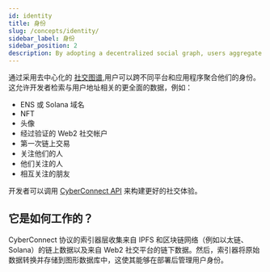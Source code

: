 ```yaml
---
id: identity
title: 身份
slug: /concepts/identity/
sidebar_label: 身份
sidebar_position: 2
description: By adopting a decentralized social graph, users aggregate their identities across different platforms and applications.
---
```


通过采用去中心化的 [社交图谱](/concepts/social-graph/),用户可以跨不同平台和应用程序聚合他们的身份。这允许开发者检索与用户地址相关的更全面的数据，例如：

<ul>
    <li>ENS 或 Solana 域名</li>
    <li>NFT</li>
    <li>头像</li>
    <li>经过验证的 Web2 社交帐户</li>
    <li>第一次链上交易</li>
    <li>关注他们的人</li>
    <li>他们关注的人</li>
    <li>相互关注的朋友</li>
</ul>

开发者可以调用 [CyberConnect API](/cyberconnect-api/overview/) 来构建更好的社交体验。

## 它是如何工作的？

CyberConnect 协议的索引器层收集来自 IPFS 和区块链网络（例如以太链、Solana）的链上数据以及来自 Web2 社交平台的链下数据。然后，索引器将原始数据转换并存储到图形数据库中，这使其能够在部署后管理用户身份。
